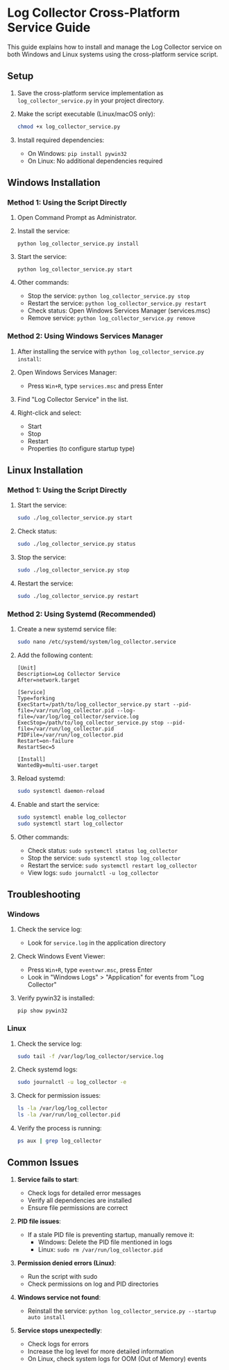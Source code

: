 # Log Collector Cross-Platform Service Guide

This guide explains how to install and manage the Log Collector service on both Windows and Linux systems using the cross-platform service script.

## Setup

1. Save the cross-platform service implementation as `log_collector_service.py` in your project directory.

2. Make the script executable (Linux/macOS only):
   ```bash
   chmod +x log_collector_service.py
   ```

3. Install required dependencies:
   - On Windows: `pip install pywin32`
   - On Linux: No additional dependencies required

## Windows Installation

### Method 1: Using the Script Directly

1. Open Command Prompt as Administrator.

2. Install the service:
   ```
   python log_collector_service.py install
   ```

3. Start the service:
   ```
   python log_collector_service.py start
   ```

4. Other commands:
   - Stop the service: `python log_collector_service.py stop`
   - Restart the service: `python log_collector_service.py restart`
   - Check status: Open Windows Services Manager (services.msc)
   - Remove service: `python log_collector_service.py remove`

### Method 2: Using Windows Services Manager

1. After installing the service with `python log_collector_service.py install`:

2. Open Windows Services Manager:
   - Press `Win+R`, type `services.msc` and press Enter
   
3. Find "Log Collector Service" in the list.

4. Right-click and select:
   - Start
   - Stop
   - Restart
   - Properties (to configure startup type)

## Linux Installation

### Method 1: Using the Script Directly

1. Start the service:
   ```bash
   sudo ./log_collector_service.py start
   ```

2. Check status:
   ```bash
   sudo ./log_collector_service.py status
   ```

3. Stop the service:
   ```bash
   sudo ./log_collector_service.py stop
   ```

4. Restart the service:
   ```bash
   sudo ./log_collector_service.py restart
   ```

### Method 2: Using Systemd (Recommended)

1. Create a new systemd service file:
   ```bash
   sudo nano /etc/systemd/system/log_collector.service
   ```

2. Add the following content:
   ```
   [Unit]
   Description=Log Collector Service
   After=network.target

   [Service]
   Type=forking
   ExecStart=/path/to/log_collector_service.py start --pid-file=/var/run/log_collector.pid --log-file=/var/log/log_collector/service.log
   ExecStop=/path/to/log_collector_service.py stop --pid-file=/var/run/log_collector.pid
   PIDFile=/var/run/log_collector.pid
   Restart=on-failure
   RestartSec=5

   [Install]
   WantedBy=multi-user.target
   ```

3. Reload systemd:
   ```bash
   sudo systemctl daemon-reload
   ```

4. Enable and start the service:
   ```bash
   sudo systemctl enable log_collector
   sudo systemctl start log_collector
   ```

5. Other commands:
   - Check status: `sudo systemctl status log_collector`
   - Stop the service: `sudo systemctl stop log_collector`
   - Restart the service: `sudo systemctl restart log_collector`
   - View logs: `sudo journalctl -u log_collector`

## Troubleshooting

### Windows

1. Check the service log:
   - Look for `service.log` in the application directory

2. Check Windows Event Viewer:
   - Press `Win+R`, type `eventvwr.msc`, press Enter
   - Look in "Windows Logs" > "Application" for events from "Log Collector"

3. Verify pywin32 is installed:
   ```
   pip show pywin32
   ```

### Linux

1. Check the service log:
   ```bash
   sudo tail -f /var/log/log_collector/service.log
   ```

2. Check systemd logs:
   ```bash
   sudo journalctl -u log_collector -e
   ```

3. Check for permission issues:
   ```bash
   ls -la /var/log/log_collector
   ls -la /var/run/log_collector.pid
   ```

4. Verify the process is running:
   ```bash
   ps aux | grep log_collector
   ```

## Common Issues

1. **Service fails to start**:
   - Check logs for detailed error messages
   - Verify all dependencies are installed
   - Ensure file permissions are correct

2. **PID file issues**:
   - If a stale PID file is preventing startup, manually remove it:
     - Windows: Delete the PID file mentioned in logs
     - Linux: `sudo rm /var/run/log_collector.pid`

3. **Permission denied errors (Linux)**:
   - Run the script with sudo
   - Check permissions on log and PID directories

4. **Windows service not found**:
   - Reinstall the service: `python log_collector_service.py --startup auto install`

5. **Service stops unexpectedly**:
   - Check logs for errors
   - Increase the log level for more detailed information
   - On Linux, check system logs for OOM (Out of Memory) events
